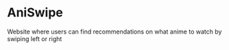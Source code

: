 # AniSwipe
Website where users can find recommendations on what anime to watch by swiping left or right
